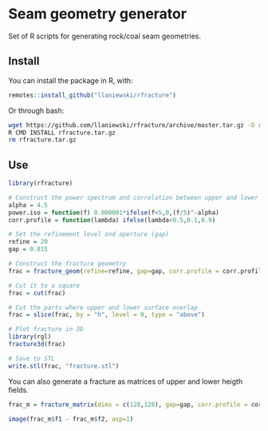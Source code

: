 # Seam geometry generator

Set of R scripts for generating rock/coal seam geometries.

## Install
You can install the package in R, with:
```R
remotes::install_github("llaniewski/rfracture")
```

Or through bash:
```bash
wget https://github.com/llaniewski/rfracture/archive/master.tar.gz -O rfracture.tar.gz
R CMD INSTALL rfracture.tar.gz
rm rfracture.tar.gz
```

## Use

```R
library(rfracture)

# Construct the power spectrum and correlation between upper and lower surface:
alpha = 4.5
power.iso = function(f) 0.000001*ifelse(f<5,0,(f/5)^-alpha)
corr.profile = function(lambda) ifelse(lambda<0.5,0.1,0.9)

# Set the refinement level and aperture (gap)
refine = 20
gap = 0.015

# Construct the fracture geometry
frac = fracture_geom(refine=refine, gap=gap, corr.profile = corr.profile, power.iso = power.iso, seed=125)

# Cut it to a square
frac = cut(frac)

# Cut the parts where upper and lower surface overlap
frac = slice(frac, by = "h", level = 0, type = "above")

# Plot fracture in 3D
library(rgl)
fracture3d(frac)

# Save to STL
write.stl(frac, "fracture.stl")
```

You can also generate a fracture as matrices of upper and lower heigth fields.
```R
frac_m = fracture_matrix(dims = c(128,128), gap=gap, corr.profile = corr.profile, power.iso = power.iso, seed=125)

image(frac_m$f1 - frac_m$f2, asp=1)
```
